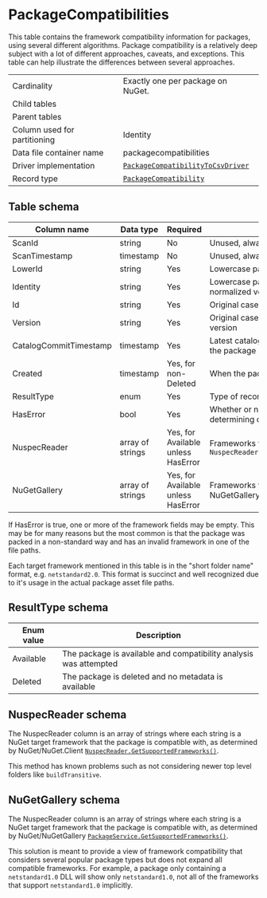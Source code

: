 # PackageCompatibilities

This table contains the framework compatibility information for packages, using several different algorithms.
Package compatibility is a relatively deep subject with a lot of different approaches, caveats, and exceptions. This table
can help illustrate the differences between several approaches.

|                              |                                                                                                                                              |
| ---------------------------- | -------------------------------------------------------------------------------------------------------------------------------------------- |
| Cardinality                  | Exactly one per package on NuGet.                                                                                                            |
| Child tables                 |                                                                                                                                              |
| Parent tables                |                                                                                                                                              |
| Column used for partitioning | Identity                                                                                                                                     |
| Data file container name     | packagecompatibilities                                                                                                                       |
| Driver implementation        | [`PackageCompatibilityToCsvDriver`](../../src/Worker.Logic/CatalogScan/Drivers/PackageCompatibilityToCsv/PackageCompatibilityToCsvDriver.cs) |
| Record type                  | [`PackageCompatibility`](../../src/Worker.Logic/CatalogScan/Drivers/PackageCompatibilityToCsv/PackageCompatibility.cs)                       |

## Table schema

| Column name            | Data type        | Required                           | Description                                                            |
| ---------------------- | ---------------- | ---------------------------------- | ---------------------------------------------------------------------- |
| ScanId                 | string           | No                                 | Unused, always empty                                                   |
| ScanTimestamp          | timestamp        | No                                 | Unused, always empty                                                   |
| LowerId                | string           | Yes                                | Lowercase package ID. Good for joins                                   |
| Identity               | string           | Yes                                | Lowercase package ID and lowercase, normalized version. Good for joins |
| Id                     | string           | Yes                                | Original case package ID                                               |
| Version                | string           | Yes                                | Original case, normalized package version                              |
| CatalogCommitTimestamp | timestamp        | Yes                                | Latest catalog commit timestamp for the package                        |
| Created                | timestamp        | Yes, for non-Deleted               | When the package version was created                                   |
| ResultType             | enum             | Yes                                | Type of record (e.g. Available, Deleted)                               |
| HasError               | bool             | Yes                                | Whether or not there was an error determining compatibility            |
| NuspecReader           | array of strings | Yes, for Available unless HasError | Frameworks via `NuspecReader.GetSupportedFrameworks()`                 |
| NuGetGallery           | array of strings | Yes, for Available unless HasError | Frameworks via same logic a NuGetGallery                               |

If HasError is true, one or more of the framework fields may be empty. This may be for many reasons but the most common is that the package was packed in a non-standard way and has an invalid framework in one of the file paths.

Each target framework mentioned in this table is in the "short folder name" format, e.g. `netstandard2.0`. This format is succinct and well recognized due to it's usage in the actual package asset file paths.

## ResultType schema

| Enum value | Description                                                       |
| ---------- | ----------------------------------------------------------------- |
| Available  | The package is available and compatibility analysis was attempted |
| Deleted    | The package is deleted and no metadata is available               |

## NuspecReader schema

The NuspecReader column is an array of strings where each string is a NuGet target framework that the package is compatible with, as determined by NuGet/NuGet.Client [`NuspecReader.GetSupportedFrameworks()`](https://github.com/NuGet/NuGet.Client/blob/5353034fed272cb81fbe60326f334b99871d8b74/src/NuGet.Core/NuGet.Packaging/PackageReaderBase.cs#L367).

This method has known problems such as not considering newer top level folders like `buildTransitive`.

## NuGetGallery schema

The NuspecReader column is an array of strings where each string is a NuGet target framework that the package is compatible with, as determined by NuGet/NuGetGallery [`PackageService.GetSupportedFrameworks()`](https://github.com/NuGet/NuGetGallery/blob/7557469186f07c1a15fff57e5efd3816e622a776/src/NuGetGallery.Services/PackageManagement/PackageService.cs#L720-L818).

This solution is meant to provide a view of framework compatibility that considers several popular package types but does not expand all compatible frameworks. For example, a package only containing a `netstandard1.0` DLL will show only `netstandard1.0`, not all of the frameworks that support `netstandard1.0` implicitly.

